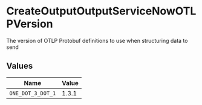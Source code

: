 # CreateOutputOutputServiceNowOTLPVersion

The version of OTLP Protobuf definitions to use when structuring data to send


## Values

| Name              | Value             |
| ----------------- | ----------------- |
| `ONE_DOT_3_DOT_1` | 1.3.1             |